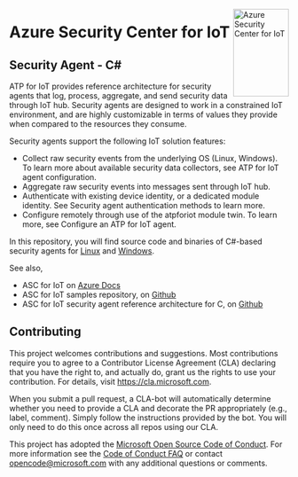 <img src="https://github.com/Azure/IoT-ATP/blob/master/logo/logo.svg" align="right"
     title="Azure Security Center for IoT" width="100" height="158">
    
# Azure Security Center for IoT

## Security Agent - C#

ATP for IoT provides reference architecture for security agents that log, process, aggregate, and send security data through IoT hub.
Security agents are designed to work in a constrained IoT environment, and are highly customizable in terms of values they provide when compared to the resources they consume.

Security agents support the following IoT solution features:
- Collect raw security events from the underlying OS (Linux, Windows). To learn more about available security data collectors, see ATP for IoT agent configuration.
- Aggregate raw security events into messages sent through IoT hub.
- Authenticate with existing device identity, or a dedicated module identity. See Security agent authentication methods to learn more.
- Configure remotely through use of the atpforiot module twin. To learn more, see Configure an ATP for IoT agent.

In this repository, you will find source code and binaries of C#-based security agents for [Linux](https://aka.ms/iot-security-docs-agent-cs-linux) and [Windows](https://aka.ms/iot-security-docs-agent-cs-win).

See also,

- ASC for IoT on [Azure Docs](https://docs.microsoft.com/en-us/azure/asc-for-iot/concepts-security-agent)
- ASC for IoT samples repository, on [Github](https://aka.ms/iot-security-github-samples)
- ASC for IoT security agent reference architecture for C, on [Github](https://aka.ms/iot-security-github-c)

## Contributing

This project welcomes contributions and suggestions.  Most contributions require you to agree to a
Contributor License Agreement (CLA) declaring that you have the right to, and actually do, grant us
the rights to use your contribution. For details, visit https://cla.microsoft.com.

When you submit a pull request, a CLA-bot will automatically determine whether you need to provide
a CLA and decorate the PR appropriately (e.g., label, comment). Simply follow the instructions
provided by the bot. You will only need to do this once across all repos using our CLA.

This project has adopted the [Microsoft Open Source Code of Conduct](https://opensource.microsoft.com/codeofconduct/).
For more information see the [Code of Conduct FAQ](https://opensource.microsoft.com/codeofconduct/faq/) or
contact [opencode@microsoft.com](mailto:opencode@microsoft.com) with any additional questions or comments.